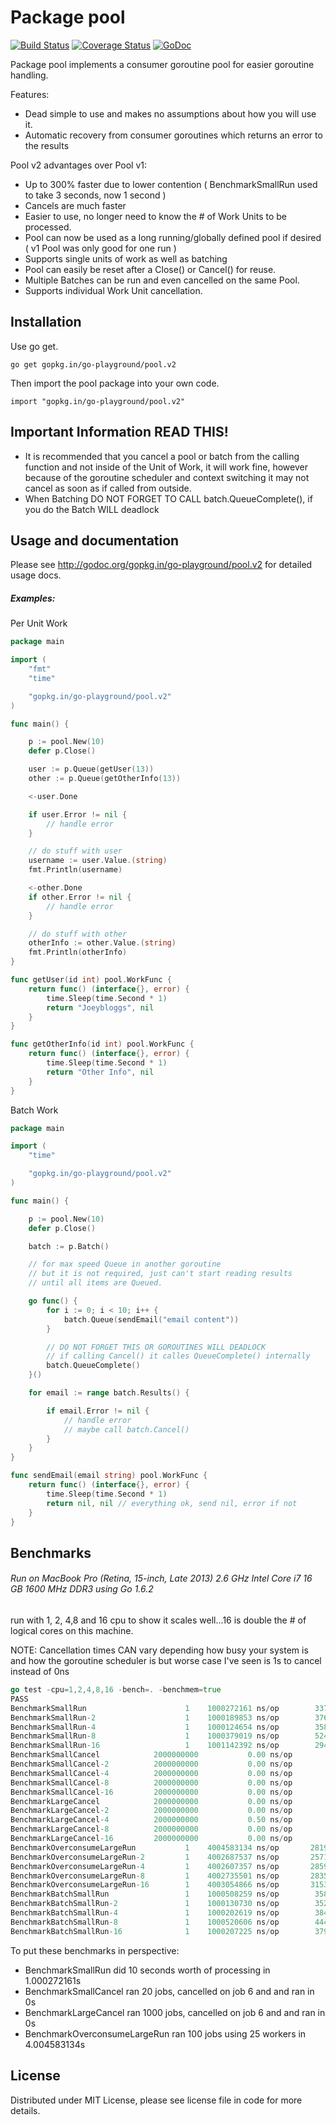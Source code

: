 Package pool
============

[![Build Status](https://semaphoreci.com/api/v1/projects/a85ae32e-f437-40f1-9652-2525ec282658/593594/badge.svg)](https://semaphoreci.com/joeybloggs/pool)
[![Coverage Status](https://coveralls.io/repos/go-playground/pool/badge.svg?branch=v2&service=github)](https://coveralls.io/github/go-playground/pool?branch=v2)
[![GoDoc](https://godoc.org/gopkg.in/go-playground/pool.v2?status.svg)](https://godoc.org/gopkg.in/go-playground/pool.v2)

Package pool implements a consumer goroutine pool for easier goroutine handling. 

Features:

-    Dead simple to use and makes no assumptions about how you will use it.
-    Automatic recovery from consumer goroutines which returns an error to the results

Pool v2 advantages over Pool v1:

- Up to 300% faster due to lower contention ( BenchmarkSmallRun used to take 3 seconds, now 1 second )
- Cancels are much faster
- Easier to use, no longer need to know the # of Work Units to be processed.
- Pool can now be used as a long running/globally defined pool if desired ( v1 Pool was only good for one run )
- Supports single units of work as well as batching
- Pool can easily be reset after a Close() or Cancel() for reuse.
- Multiple Batches can be run and even cancelled on the same Pool.
- Supports individual Work Unit cancellation.

Installation
------------

Use go get.

	go get gopkg.in/go-playground/pool.v2

Then import the pool package into your own code.

	import "gopkg.in/go-playground/pool.v2"


Important Information READ THIS!
------

- It is recommended that you cancel a pool or batch from the calling function and not inside of the Unit of Work, it will work fine, however because of the goroutine scheduler and context switching it may not cancel as soon as if called from outside.
- When Batching DO NOT FORGET TO CALL batch.QueueComplete(), if you do the Batch WILL deadlock

Usage and documentation
------

Please see http://godoc.org/gopkg.in/go-playground/pool.v2 for detailed usage docs.

##### Examples:

Per Unit Work
```go
package main

import (
	"fmt"
	"time"

	"gopkg.in/go-playground/pool.v2"
)

func main() {

	p := pool.New(10)
	defer p.Close()

	user := p.Queue(getUser(13))
	other := p.Queue(getOtherInfo(13))

	<-user.Done

	if user.Error != nil {
		// handle error
	}

	// do stuff with user
	username := user.Value.(string)
	fmt.Println(username)

	<-other.Done
	if other.Error != nil {
		// handle error
	}

	// do stuff with other
	otherInfo := other.Value.(string)
	fmt.Println(otherInfo)
}

func getUser(id int) pool.WorkFunc {
	return func() (interface{}, error) {
		time.Sleep(time.Second * 1)
		return "Joeybloggs", nil
	}
}

func getOtherInfo(id int) pool.WorkFunc {
	return func() (interface{}, error) {
		time.Sleep(time.Second * 1)
		return "Other Info", nil
	}
}
```

Batch Work
```go
package main

import (
	"time"

	"gopkg.in/go-playground/pool.v2"
)

func main() {

	p := pool.New(10)
	defer p.Close()

	batch := p.Batch()

	// for max speed Queue in another goroutine
	// but it is not required, just can't start reading results
	// until all items are Queued.

	go func() {
		for i := 0; i < 10; i++ {
			batch.Queue(sendEmail("email content"))
		}

		// DO NOT FORGET THIS OR GOROUTINES WILL DEADLOCK
		// if calling Cancel() it calles QueueComplete() internally
		batch.QueueComplete()
	}()

	for email := range batch.Results() {

		if email.Error != nil {
			// handle error
			// maybe call batch.Cancel()
		}
	}
}

func sendEmail(email string) pool.WorkFunc {
	return func() (interface{}, error) {
		time.Sleep(time.Second * 1)
		return nil, nil // everything ok, send nil, error if not
	}
}
```

Benchmarks
------
###### Run on MacBook Pro (Retina, 15-inch, Late 2013) 2.6 GHz Intel Core i7 16 GB 1600 MHz DDR3 using Go 1.6.2

run with 1, 2, 4,8 and 16 cpu to show it scales well...16 is double the # of logical cores on this machine.

NOTE: Cancellation times CAN vary depending how busy your system is and how the goroutine scheduler is but 
worse case I've seen is 1s to cancel instead of 0ns

```go
go test -cpu=1,2,4,8,16 -bench=. -benchmem=true
PASS
BenchmarkSmallRun              	       1	1000272161 ns/op	    3376 B/op	      52 allocs/op
BenchmarkSmallRun-2            	       1	1000189853 ns/op	    3760 B/op	      59 allocs/op
BenchmarkSmallRun-4            	       1	1000124654 ns/op	    3584 B/op	      56 allocs/op
BenchmarkSmallRun-8            	       1	1000379019 ns/op	    5248 B/op	      82 allocs/op
BenchmarkSmallRun-16           	       1	1001142392 ns/op	    2944 B/op	      46 allocs/op
BenchmarkSmallCancel           	2000000000	         0.00 ns/op	       0 B/op	       0 allocs/op
BenchmarkSmallCancel-2         	2000000000	         0.00 ns/op	       0 B/op	       0 allocs/op
BenchmarkSmallCancel-4         	2000000000	         0.00 ns/op	       0 B/op	       0 allocs/op
BenchmarkSmallCancel-8         	2000000000	         0.00 ns/op	       0 B/op	       0 allocs/op
BenchmarkSmallCancel-16        	2000000000	         0.00 ns/op	       0 B/op	       0 allocs/op
BenchmarkLargeCancel           	2000000000	         0.00 ns/op	       0 B/op	       0 allocs/op
BenchmarkLargeCancel-2         	2000000000	         0.00 ns/op	       0 B/op	       0 allocs/op
BenchmarkLargeCancel-4         	2000000000	         0.50 ns/op	       0 B/op	       0 allocs/op
BenchmarkLargeCancel-8         	2000000000	         0.00 ns/op	       0 B/op	       0 allocs/op
BenchmarkLargeCancel-16        	2000000000	         0.00 ns/op	       0 B/op	       0 allocs/op
BenchmarkOverconsumeLargeRun   	       1	4004583134 ns/op	   28192 B/op	     445 allocs/op
BenchmarkOverconsumeLargeRun-2 	       1	4002687537 ns/op	   25712 B/op	     409 allocs/op
BenchmarkOverconsumeLargeRun-4 	       1	4002607357 ns/op	   28592 B/op	     454 allocs/op
BenchmarkOverconsumeLargeRun-8 	       1	4002735501 ns/op	   28352 B/op	     450 allocs/op
BenchmarkOverconsumeLargeRun-16	       1	4003054866 ns/op	   31536 B/op	     475 allocs/op
BenchmarkBatchSmallRun         	       1	1000508259 ns/op	    3584 B/op	      56 allocs/op
BenchmarkBatchSmallRun-2       	       1	1000130730 ns/op	    3520 B/op	      55 allocs/op
BenchmarkBatchSmallRun-4       	       1	1000202619 ns/op	    3840 B/op	      60 allocs/op
BenchmarkBatchSmallRun-8       	       1	1000520606 ns/op	    4448 B/op	      69 allocs/op
BenchmarkBatchSmallRun-16      	       1	1000207225 ns/op	    3792 B/op	      59 allocs/op
```
To put these benchmarks in perspective:

- BenchmarkSmallRun did 10 seconds worth of processing in 1.000272161s
- BenchmarkSmallCancel ran 20 jobs, cancelled on job 6 and and ran in 0s
- BenchmarkLargeCancel ran 1000 jobs, cancelled on job 6 and and ran in 0s
- BenchmarkOverconsumeLargeRun ran 100 jobs using 25 workers in 4.004583134s


License
------
Distributed under MIT License, please see license file in code for more details.
